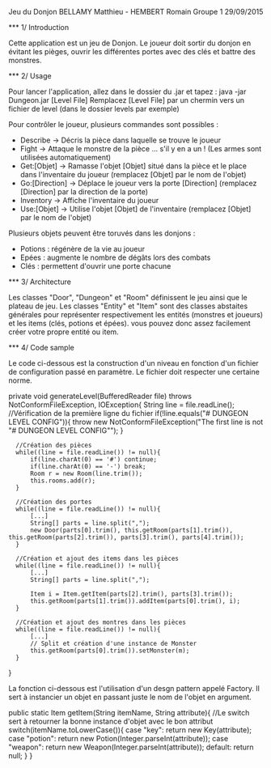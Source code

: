 Jeu du Donjon
BELLAMY Matthieu - HEMBERT Romain
Groupe 1
29/09/2015


*** 1/ Introduction

Cette application est un jeu de Donjon. Le joueur doit sortir du donjon en évitant les pièges, ouvrir les différentes portes avec des clés et battre des monstres.


*** 2/ Usage

Pour lancer l'application, allez dans le dossier du .jar et tapez :
java -jar Dungeon.jar [Level File]
Remplacez [Level File] par un chermin vers un fichier de level (dans le dossier levels par exemple)

Pour contrôler le joueur, plusieurs commandes sont possibles :
- Describe -> Décris la pièce dans laquelle se trouve le joueur
- Fight -> Attaque le monstre de la pièce ... s'il y en a un ! (Les armes sont utilisées automatiquement)
- Get:[Objet] -> Ramasse l'objet [Objet] situé dans la pièce et le place dans l'inventaire du joueur (remplacez [Objet] par le nom de l'objet)
- Go:[Direction] -> Déplace le joueur vers la porte [Direction] (remplacez [Direction] par la direction de la porte)
- Inventory -> Affiche l'inventaire du joueur
- Use:[Objet] -> Utilise l'objet [Objet] de l'inventaire (remplacez [Objet] par le nom de l'objet)

Plusieurs objets peuvent être toruvés dans les donjons :
- Potions : régénère de la vie au joueur
- Epées : augmente le nombre de dégâts lors des combats
- Clés : permettent d'ouvrir une porte chacune

*** 3/ Architecture

Les classes "Door", "Dungeon" et "Room" définissent le jeu ainsi que le plateau de jeu.
Les classes "Entity" et "Item" sont des classes abstaites générales pour représenter respectivement les entités (monstres et joueurs) et les items (clés, potions et épées). vous pouvez donc assez facilement créer votre propre entité ou item.

*** 4/ Code sample

Le code ci-dessous est la construction d'un niveau en fonction d'un fichier de configuration passé en paramètre. Le fichier doit respecter une certaine norme.

  private void generateLevel(BufferedReader file) throws NotConformFileException, IOException{
  	  String line = file.readLine();
	  //Vérification de la première ligne du fichier
	  if(!line.equals("# DUNGEON LEVEL CONFIG")){
	  	  throw new NotConformFileException("The first line is not \"# DUNGEON LEVEL CONFIG\"");
	  }
	
	  //Création des pièces
	  while((line = file.readLine()) != null){
		  if(line.charAt(0) == '#') continue;
		  if(line.charAt(0) == '-') break;
		  Room r = new Room(line.trim());
		  this.rooms.add(r);
	  }
	
	  //Création des portes	
	  while((line = file.readLine()) != null){
		  [...]
		  String[] parts = line.split(",");
		  new Door(parts[0].trim(), this.getRoom(parts[1].trim()), this.getRoom(parts[2].trim()), parts[3].trim(), parts[4].trim());
	  }
	
	  //Création et ajout des items dans les pièces
	  while((line = file.readLine()) != null){
		  [...]
		  String[] parts = line.split(",");

		  Item i = Item.getItem(parts[2].trim(), parts[3].trim());
		  this.getRoom(parts[1].trim()).addItem(parts[0].trim(), i);
	  }
	
	  //Création et ajout des montres dans les pièces	
	  while((line = file.readLine()) != null){
		  [...]
		  // Split et création d'une instance de Monster
		  this.getRoom(parts[0].trim()).setMonster(m);
	  }
  }

La fonction ci-dessous est l'utilisation d'un desgn pattern appelé Factory. Il sert à instancier un objet en passant juste le nom de l'objet en argument.

  public static Item getItem(String itemName, String attribute){
  	  //Le switch sert à retourner la bonne instance d'objet avec le bon attribut
	  switch(itemName.toLowerCase()){
		  case "key":
		  	  return new Key(attribute);
		  case "potion":
			  return new Potion(Integer.parseInt(attribute));
		  case "weapon":
			  return new Weapon(Integer.parseInt(attribute));
		  default:
			  return null;
	  }
  }